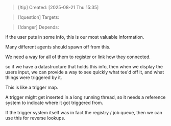 
>[!tip] Created: [2025-08-21 Thu 15:35]

>[!question] Targets: 

>[!danger] Depends: 

if the user puts in some info, this is our most valuable information.

Many different agents should spawn off from this.

We need a way for all of them to register or link how they connected.

so if we have a datastructure that holds this info, then when we display the users input, we can provide a way to see quickly what tee'd off it, and what things were triggered by it.

This is like a trigger map.

A trigger might get inserted in a long running thread, so it needs a reference system to indicate where it got triggered from.

If the trigger system itself was in fact the registry / job queue, then we can use this for reverse lookups.
